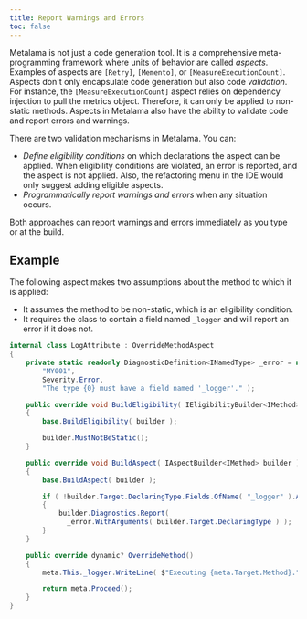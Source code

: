 ```yaml
---
title: Report Warnings and Errors
toc: false
---
```


Metalama is not just a code generation tool. It is a comprehensive meta-programming framework where units of behavior
are called _aspects_. Examples of aspects are `[Retry]`, `[Memento]`, or `[MeasureExecutionCount]`. Aspects don't only
encapsulate code generation but also code _validation_. For instance, the `[MeasureExecutionCount]` aspect relies on
dependency injection to pull the metrics object. Therefore, it can only be applied to non-static methods. Aspects in
Metalama also have the ability to validate code and report errors and warnings.

There are two validation mechanisms in Metalama. You can:

- _Define eligibility conditions_ on which declarations the aspect can be applied. When eligibility conditions are
  violated, an error is reported, and the aspect is not applied. Also, the refactoring menu in the IDE would only
  suggest adding eligible aspects.
- _Programmatically report warnings and errors_ when any situation occurs.

Both approaches can report warnings and errors immediately as you type or at the build.

## Example

The following aspect makes two assumptions about the method to which it is applied:

- It assumes the method to be non-static, which is an eligibility condition.
- It requires the class to contain a field named `_logger` and will report an error if it does not.

```cs
internal class LogAttribute : OverrideMethodAspect
{
    private static readonly DiagnosticDefinition<INamedType> _error = new(
        "MY001",
        Severity.Error,
        "The type {0} must have a field named '_logger'." );

    public override void BuildEligibility( IEligibilityBuilder<IMethod> builder )
    {
        base.BuildEligibility( builder );

        builder.MustNotBeStatic();
    }

    public override void BuildAspect( IAspectBuilder<IMethod> builder )
    {
        base.BuildAspect( builder );

        if ( !builder.Target.DeclaringType.Fields.OfName( "_logger" ).Any() )
        {
            builder.Diagnostics.Report(
              _error.WithArguments( builder.Target.DeclaringType ) );
        }
    }

    public override dynamic? OverrideMethod()
    {
        meta.This._logger.WriteLine( $"Executing {meta.Target.Method}." );

        return meta.Proceed();
    }
}
```